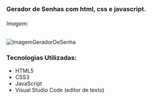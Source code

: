 ### Gerador de Senhas com html, css e javascript.

######  Imagem: 

![ImagemGeradorDeSenha](https://user-images.githubusercontent.com/80080887/174934141-f74fe999-3c12-4f85-bca2-b2b2e6a1b1da.png)

  

### 	  Tecnologias Utilizadas:

- HTML5
- CSS3
- JavaScript
- Visual Studio Code (editor de texto)

